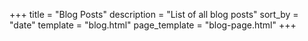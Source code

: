 +++
title = "Blog Posts"
description = "List of all blog posts"
sort_by = "date"
template = "blog.html"
page_template = "blog-page.html"
+++
